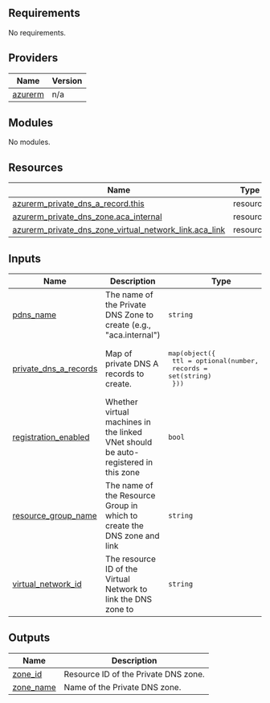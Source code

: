 <!-- BEGIN_TF_DOCS -->
## Requirements

No requirements.

## Providers

| Name | Version |
|------|---------|
| <a name="provider_azurerm"></a> [azurerm](#provider\_azurerm) | n/a |

## Modules

No modules.

## Resources

| Name | Type |
|------|------|
| [azurerm_private_dns_a_record.this](https://registry.terraform.io/providers/hashicorp/azurerm/latest/docs/resources/private_dns_a_record) | resource |
| [azurerm_private_dns_zone.aca_internal](https://registry.terraform.io/providers/hashicorp/azurerm/latest/docs/resources/private_dns_zone) | resource |
| [azurerm_private_dns_zone_virtual_network_link.aca_link](https://registry.terraform.io/providers/hashicorp/azurerm/latest/docs/resources/private_dns_zone_virtual_network_link) | resource |

## Inputs

| Name | Description | Type | Default | Required |
|------|-------------|------|---------|:--------:|
| <a name="input_pdns_name"></a> [pdns\_name](#input\_pdns\_name) | The name of the Private DNS Zone to create (e.g., "aca.internal") | `string` | n/a | yes |
| <a name="input_private_dns_a_records"></a> [private\_dns\_a\_records](#input\_private\_dns\_a\_records) | Map of private DNS A records to create. | <pre>map(object({<br/>    ttl     = optional(number, 60)<br/>    records = set(string)<br/>  }))</pre> | `{}` | no |
| <a name="input_registration_enabled"></a> [registration\_enabled](#input\_registration\_enabled) | Whether virtual machines in the linked VNet should be auto-registered in this zone | `bool` | `true` | no |
| <a name="input_resource_group_name"></a> [resource\_group\_name](#input\_resource\_group\_name) | The name of the Resource Group in which to create the DNS zone and link | `string` | n/a | yes |
| <a name="input_virtual_network_id"></a> [virtual\_network\_id](#input\_virtual\_network\_id) | The resource ID of the Virtual Network to link the DNS zone to | `string` | n/a | yes |

## Outputs

| Name | Description |
|------|-------------|
| <a name="output_zone_id"></a> [zone\_id](#output\_zone\_id) | Resource ID of the Private DNS zone. |
| <a name="output_zone_name"></a> [zone\_name](#output\_zone\_name) | Name of the Private DNS zone. |
<!-- END_TF_DOCS -->